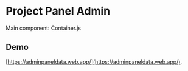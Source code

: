 # Project Panel Admin
Main component: Container.js

## Demo
[https://adminpaneldata.web.app/](https://adminpaneldata.web.app/).
